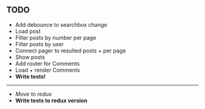 ## TODO

- Add debounce to searchbox change
- Load post
- Filter posts by number per page
- Filter posts by user
- Connect pager to resulted posts + per page
- Show posts
- Add router for Comments
- Load + render Comments
- **Write tests!**

---

- _Move to redux_
- **Write tests to redux version**
